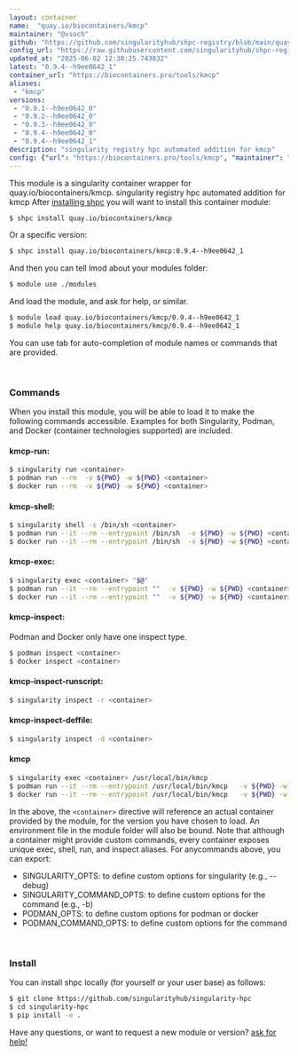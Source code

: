 ```yaml
---
layout: container
name:  "quay.io/biocontainers/kmcp"
maintainer: "@vsoch"
github: "https://github.com/singularityhub/shpc-registry/blob/main/quay.io/biocontainers/kmcp/container.yaml"
config_url: "https://raw.githubusercontent.com/singularityhub/shpc-registry/main/quay.io/biocontainers/kmcp/container.yaml"
updated_at: "2025-06-02 12:38:25.743832"
latest: "0.9.4--h9ee0642_1"
container_url: "https://biocontainers.pro/tools/kmcp"
aliases:
 - "kmcp"
versions:
 - "0.9.1--h9ee0642_0"
 - "0.9.2--h9ee0642_0"
 - "0.9.3--h9ee0642_0"
 - "0.9.4--h9ee0642_0"
 - "0.9.4--h9ee0642_1"
description: "singularity registry hpc automated addition for kmcp"
config: {"url": "https://biocontainers.pro/tools/kmcp", "maintainer": "@vsoch", "description": "singularity registry hpc automated addition for kmcp", "latest": {"0.9.4--h9ee0642_1": "sha256:61d2bc6477d688e57d4bc6dfd3cee5ad08a9080ce7aea3e6bf84954284df3500"}, "tags": {"0.9.1--h9ee0642_0": "sha256:55dcafd3e81d5509044fc86c1b8f1a6f456ce512ec8debf2d39f5cd43abb2721", "0.9.2--h9ee0642_0": "sha256:c754575619c0a93e1ccdce239ca3f494ea0842ac39d46bf08874345fb0aa231c", "0.9.3--h9ee0642_0": "sha256:89eab7013dee076e2b9724aa7a7e27ad43f5f27da3d44b70d844e3bfcfe157a3", "0.9.4--h9ee0642_0": "sha256:d9ae110961755e9936aa8dece51096463d0e9dc5704f8e2c0431006bf6da279f", "0.9.4--h9ee0642_1": "sha256:61d2bc6477d688e57d4bc6dfd3cee5ad08a9080ce7aea3e6bf84954284df3500"}, "docker": "quay.io/biocontainers/kmcp", "aliases": {"kmcp": "/usr/local/bin/kmcp"}}
---
```


This module is a singularity container wrapper for quay.io/biocontainers/kmcp.
singularity registry hpc automated addition for kmcp
After [installing shpc](#install) you will want to install this container module:


```bash
$ shpc install quay.io/biocontainers/kmcp
```

Or a specific version:

```bash
$ shpc install quay.io/biocontainers/kmcp:0.9.4--h9ee0642_1
```

And then you can tell lmod about your modules folder:

```bash
$ module use ./modules
```

And load the module, and ask for help, or similar.

```bash
$ module load quay.io/biocontainers/kmcp/0.9.4--h9ee0642_1
$ module help quay.io/biocontainers/kmcp/0.9.4--h9ee0642_1
```

You can use tab for auto-completion of module names or commands that are provided.

<br>

### Commands

When you install this module, you will be able to load it to make the following commands accessible.
Examples for both Singularity, Podman, and Docker (container technologies supported) are included.

#### kmcp-run:

```bash
$ singularity run <container>
$ podman run --rm  -v ${PWD} -w ${PWD} <container>
$ docker run --rm  -v ${PWD} -w ${PWD} <container>
```

#### kmcp-shell:

```bash
$ singularity shell -s /bin/sh <container>
$ podman run --it --rm --entrypoint /bin/sh  -v ${PWD} -w ${PWD} <container>
$ docker run --it --rm --entrypoint /bin/sh  -v ${PWD} -w ${PWD} <container>
```

#### kmcp-exec:

```bash
$ singularity exec <container> "$@"
$ podman run --it --rm --entrypoint ""  -v ${PWD} -w ${PWD} <container> "$@"
$ docker run --it --rm --entrypoint ""  -v ${PWD} -w ${PWD} <container> "$@"
```

#### kmcp-inspect:

Podman and Docker only have one inspect type.

```bash
$ podman inspect <container>
$ docker inspect <container>
```

#### kmcp-inspect-runscript:

```bash
$ singularity inspect -r <container>
```

#### kmcp-inspect-deffile:

```bash
$ singularity inspect -d <container>
```


#### kmcp

```bash
$ singularity exec <container> /usr/local/bin/kmcp
$ podman run --it --rm --entrypoint /usr/local/bin/kmcp   -v ${PWD} -w ${PWD} <container> -c " $@"
$ docker run --it --rm --entrypoint /usr/local/bin/kmcp   -v ${PWD} -w ${PWD} <container> -c " $@"
```



In the above, the `<container>` directive will reference an actual container provided
by the module, for the version you have chosen to load. An environment file in the
module folder will also be bound. Note that although a container
might provide custom commands, every container exposes unique exec, shell, run, and
inspect aliases. For anycommands above, you can export:

 - SINGULARITY_OPTS: to define custom options for singularity (e.g., --debug)
 - SINGULARITY_COMMAND_OPTS: to define custom options for the command (e.g., -b)
 - PODMAN_OPTS: to define custom options for podman or docker
 - PODMAN_COMMAND_OPTS: to define custom options for the command

<br>

### Install

You can install shpc locally (for yourself or your user base) as follows:

```bash
$ git clone https://github.com/singularityhub/singularity-hpc
$ cd singularity-hpc
$ pip install -e .
```

Have any questions, or want to request a new module or version? [ask for help!](https://github.com/singularityhub/singularity-hpc/issues)